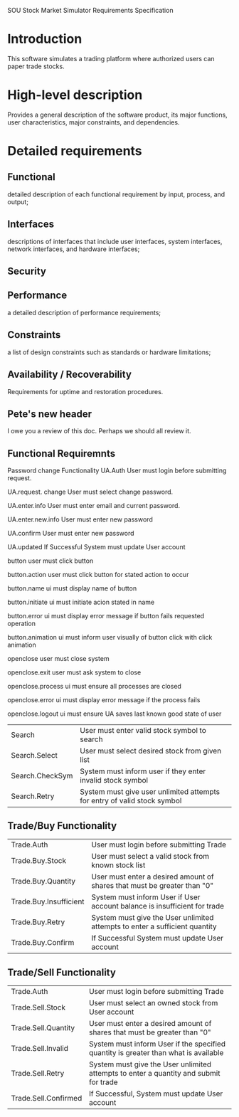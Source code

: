 SOU Stock Market Simulator Requirements Specification
# Introduction
This software simulates a trading platform where authorized users can 
paper trade stocks.
# High-level description
Provides a general description of the software product, its major functions, user characteristics, major constraints, and dependencies.
# Detailed requirements 
## Functional
detailed description of each functional requirement by input, process, and output; 
## Interfaces
descriptions of interfaces that include user interfaces, system interfaces, network interfaces, and hardware interfaces; 
## Security
## Performance
a detailed description of performance requirements; 
## Constraints
a list of design constraints such as standards or hardware limitations;
## Availability / Recoverability
Requirements for uptime and restoration procedures.

## Pete's new header
I owe you a review of this doc.
Perhaps we should all review it.

## Functional Requiremnts
 Password change Functionality
   UA.Auth	            User must login before submitting request.
   
   UA.request. change	User must select change password.
   
   UA.enter.info	User must enter email and current password.
   
   UA.enter.new.info	User must enter new password
   
   UA.confirm     	User must enter new password
   
   UA.updated	        If Successful System must update User account


button        	user must click button
	
  button.action		  user must click button for stated action to occur

  button.name  		  ui must display name of button

  button.initiate 	ui must initiate acion stated in name

  button.error  		ui must display error message if button fails requested operation

  button.animation 	ui must inform user visually of button click with click animation


openclose   user must close system

  openclose.exit 	  user must ask system to close
  
  openclose.process ui must ensure all processes are closed

  openclose.error	  ui must display error message if the process fails

  openclose.logout  ui must ensure UA saves last known good state of user

<table>
	<tr>
		<td>Search</td>
		<td>User must enter valid stock symbol to search</td>
	</tr>
	<tr>
		<td>Search.Select</td>
		<td>User must select desired stock from given list</td>
	</tr>
	<tr>
		<td>Search.CheckSym</td>
		<td>System must inform user if they enter invalid stock symbol</td>
	</tr>
	<tr>
		<td>Search.Retry</td>
		<td>System must give user unlimited attempts for entry of valid stock symbol</td>
	<tr>
</table>


## Trade/Buy Functionality

<table>
	<tr>
		<td>Trade.Auth</td>
		<td>User must login before submitting Trade</td>
	</tr>
	<tr>
		<td>Trade.Buy.Stock</td>
		<td>User must select a valid stock from known stock list</td>
	</tr>
	<tr>
		<td>Trade.Buy.Quantity</td>
		<td>User must enter a desired amount of shares that must be greater than "0"</td>
	</tr>
	<tr>
		<td>Trade.Buy.Insufficient</td>
		<td>System must inform User if User account balance is insufficient for trade</td>
	</tr>
	<tr>
		<td>Trade.Buy.Retry</td>
		<td>System must give the User unlimited attempts to enter a sufficient quantity</td>
	</tr>
	<tr>
		<td>Trade.Buy.Confirm</td>
		<td>If Successful System must update User account</td>
	</tr>
	
</table>

## Trade/Sell Functionality 

<table>
	<tr>
		<td>Trade.Auth</td>
		<td>User must login before submitting Trade</td>
	</tr>
	<tr>
		<td>Trade.Sell.Stock</td>
		<td>User must select an owned stock from User account</td>
	</tr>
	<tr>
		<td>Trade.Sell.Quantity</td>
		<td>User must enter a desired amount of shares that must be greater than "0"</td>
	</tr>	
	<tr>
		<td>Trade.Sell.Invalid</td>
		<td>System must inform User if the specified quantity is greater than what is available</td>
	</tr>
	<tr>
		<td>Trade.Sell.Retry</td>
		<td>System must give the User unlimited attempts to enter a quantity and submit for trade</td>
	</tr>
	<tr>
		<td>Trade.Sell.Confirmed</td>
		<td>If Successful, System must update User account</td>
	</tr>
	
</table>
